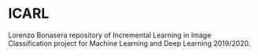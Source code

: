 # ICARL

Lorenzo Bonasera repository of Incremental Learning in Image Classification project for Machine Learning and Deep Learning 2019/2020.
